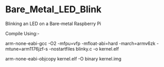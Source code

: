 # Bare_Metal_LED_Blink
Blinking an LED on a Bare-metal Raspberry Pi

Compile Using:-

arm-none-eabi-gcc -O2 -mfpu=vfp -mfloat-abi=hard -march=armv6zk -mtune=arm1176jzf-s -nostartfiles blinky.c -o kernel.elf

arm-none-eabi-objcopy kernel.elf -O binary kernel.img

